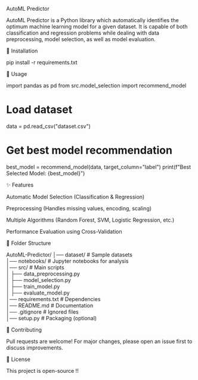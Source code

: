 

AutoML Predictor

AutoML Predictor is a Python library which automatically identifies the optimum machine learning model for a given dataset. It is capable of both classification and regression problems while dealing with data preprocessing, model selection, as well as model evaluation.

🔧 Installation

pip install -r requirements.txt

🚀 Usage

import pandas as pd
from src.model_selection import recommend_model

# Load dataset
data = pd.read_csv("dataset.csv")

# Get best model recommendation
best_model = recommend_model(data, target_column="label")
print(f"Best Selected Model: {best_model}")

✨ Features

Automatic Model Selection (Classification & Regression)

Preprocessing (Handles missing values, encoding, scaling)

Multiple Algorithms (Random Forest, SVM, Logistic Regression, etc.)

Performance Evaluation using Cross-Validation


📂 Folder Structure

AutoML-Predictor/
│── dataset/               # Sample datasets  
│── notebooks/             # Jupyter notebooks for analysis  
│── src/                   # Main scripts  
│   ├── data_preprocessing.py  
│   ├── model_selection.py  
│   ├── train_model.py  
│   ├── evaluate_model.py  
│── requirements.txt       # Dependencies  
│── README.md              # Documentation  
│── .gitignore             # Ignored files  
│── setup.py               # Packaging (optional)

🤝 Contributing

Pull requests are welcome! For major changes, please open an issue first to discuss improvements.

📜 License

This project is open-source !!

